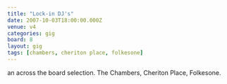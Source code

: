 ```yaml
---
title: "Lock-in DJ's"
date: 2007-10-03T18:00:00.000Z
venue: v4
categories: gig
board: 8
layout: gig
tags: [chambers, cheriton place, folkesone]
---
```

an across the board selection.  The Chambers, Cheriton Place, Folkesone.